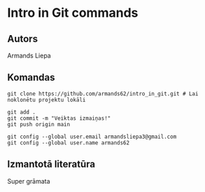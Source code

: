 # Intro in Git commands
## Autors
Armands Liepa


## Komandas
```
git clone https://github.com/armands62/intro_in_git.git # Lai noklonētu projektu lokāli

git add .
git commit -m "Veiktas izmaiņas!"
git push origin main

git config --global user.email armandsliepa3@gmail.com
git config --global user.name armands62

```

## Izmantotā literatūra
Super grāmata